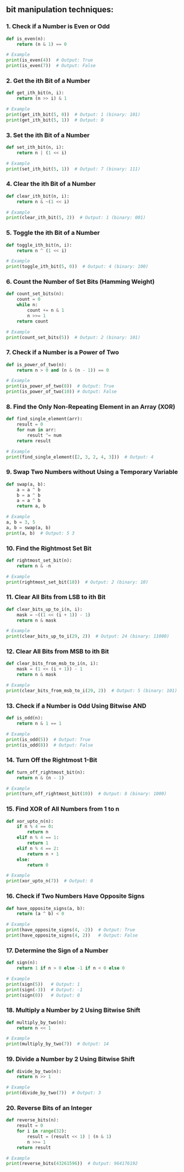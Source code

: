 ## bit manipulation techniques:

### 1. **Check if a Number is Even or Odd**
```python
def is_even(n):
    return (n & 1) == 0

# Example
print(is_even(4))  # Output: True
print(is_even(7))  # Output: False
```

### 2. **Get the ith Bit of a Number**
```python
def get_ith_bit(n, i):
    return (n >> i) & 1

# Example
print(get_ith_bit(5, 0))  # Output: 1 (binary: 101)
print(get_ith_bit(5, 1))  # Output: 0
```

### 3. **Set the ith Bit of a Number**
```python
def set_ith_bit(n, i):
    return n | (1 << i)

# Example
print(set_ith_bit(5, 1))  # Output: 7 (binary: 111)
```

### 4. **Clear the ith Bit of a Number**
```python
def clear_ith_bit(n, i):
    return n & ~(1 << i)

# Example
print(clear_ith_bit(5, 2))  # Output: 1 (binary: 001)
```

### 5. **Toggle the ith Bit of a Number**
```python
def toggle_ith_bit(n, i):
    return n ^ (1 << i)

# Example
print(toggle_ith_bit(5, 0))  # Output: 4 (binary: 100)
```

### 6. **Count the Number of Set Bits (Hamming Weight)**
```python
def count_set_bits(n):
    count = 0
    while n:
        count += n & 1
        n >>= 1
    return count

# Example
print(count_set_bits(5))  # Output: 2 (binary: 101)
```

### 7. **Check if a Number is a Power of Two**
```python
def is_power_of_two(n):
    return n > 0 and (n & (n - 1)) == 0

# Example
print(is_power_of_two(8))  # Output: True
print(is_power_of_two(10)) # Output: False
```

### 8. **Find the Only Non-Repeating Element in an Array (XOR)**
```python
def find_single_element(arr):
    result = 0
    for num in arr:
        result ^= num
    return result

# Example
print(find_single_element([2, 3, 2, 4, 3]))  # Output: 4
```

### 9. **Swap Two Numbers without Using a Temporary Variable**
```python
def swap(a, b):
    a = a ^ b
    b = a ^ b
    a = a ^ b
    return a, b

# Example
a, b = 3, 5
a, b = swap(a, b)
print(a, b)  # Output: 5 3
```

### 10. **Find the Rightmost Set Bit**
```python
def rightmost_set_bit(n):
    return n & -n

# Example
print(rightmost_set_bit(18))  # Output: 2 (binary: 10)
```

### 11. **Clear All Bits from LSB to ith Bit**
```python
def clear_bits_up_to_i(n, i):
    mask = ~((1 << (i + 1)) - 1)
    return n & mask

# Example
print(clear_bits_up_to_i(29, 2))  # Output: 24 (binary: 11000)
```

### 12. **Clear All Bits from MSB to ith Bit**
```python
def clear_bits_from_msb_to_i(n, i):
    mask = (1 << (i + 1)) - 1
    return n & mask

# Example
print(clear_bits_from_msb_to_i(29, 2))  # Output: 5 (binary: 101)
```

### 13. **Check if a Number is Odd Using Bitwise AND**
```python
def is_odd(n):
    return n & 1 == 1

# Example
print(is_odd(5))  # Output: True
print(is_odd(8))  # Output: False
```

### 14. **Turn Off the Rightmost 1-Bit**
```python
def turn_off_rightmost_bit(n):
    return n & (n - 1)

# Example
print(turn_off_rightmost_bit(10))  # Output: 8 (binary: 1000)
```

### 15. **Find XOR of All Numbers from 1 to n**
```python
def xor_upto_n(n):
    if n % 4 == 0:
        return n
    elif n % 4 == 1:
        return 1
    elif n % 4 == 2:
        return n + 1
    else:
        return 0

# Example
print(xor_upto_n(7))  # Output: 0
```

### 16. **Check if Two Numbers Have Opposite Signs**
```python
def have_opposite_signs(a, b):
    return (a ^ b) < 0

# Example
print(have_opposite_signs(4, -2))  # Output: True
print(have_opposite_signs(4, 2))   # Output: False
```

### 17. **Determine the Sign of a Number**
```python
def sign(n):
    return 1 if n > 0 else -1 if n < 0 else 0

# Example
print(sign(5))   # Output: 1
print(sign(-3))  # Output: -1
print(sign(0))   # Output: 0
```

### 18. **Multiply a Number by 2 Using Bitwise Shift**
```python
def multiply_by_two(n):
    return n << 1

# Example
print(multiply_by_two(7))  # Output: 14
```

### 19. **Divide a Number by 2 Using Bitwise Shift**
```python
def divide_by_two(n):
    return n >> 1

# Example
print(divide_by_two(7))  # Output: 3
```

### 20. **Reverse Bits of an Integer**
```python
def reverse_bits(n):
    result = 0
    for i in range(32):
        result = (result << 1) | (n & 1)
        n >>= 1
    return result

# Example
print(reverse_bits(43261596))  # Output: 964176192
```
